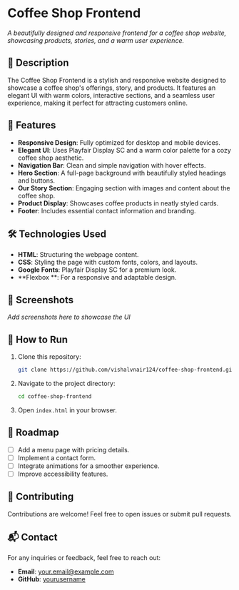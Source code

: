 # Coffee Shop Frontend

*A beautifully designed and responsive frontend for a coffee shop website, showcasing products, stories, and a warm user experience.*

## 📖 Description
The Coffee Shop Frontend is a stylish and responsive website designed to showcase a coffee shop's offerings, story, and products. It features an elegant UI with warm colors, interactive sections, and a seamless user experience, making it perfect for attracting customers online.

## 🌟 Features
- **Responsive Design**: Fully optimized for desktop and mobile devices.
- **Elegant UI**: Uses Playfair Display SC and a warm color palette for a cozy coffee shop aesthetic.
- **Navigation Bar**: Clean and simple navigation with hover effects.
- **Hero Section**: A full-page background with beautifully styled headings and buttons.
- **Our Story Section**: Engaging section with images and content about the coffee shop.
- **Product Display**: Showcases coffee products in neatly styled cards.
- **Footer**: Includes essential contact information and branding.

## 🛠️ Technologies Used
- **HTML**: Structuring the webpage content.
- **CSS**: Styling the page with custom fonts, colors, and layouts.
- **Google Fonts**: Playfair Display SC for a premium look.
- **Flexbox **: For a responsive and adaptable design.

## 📸 Screenshots
_Add screenshots here to showcase the UI_

## 🚀 How to Run
1. Clone this repository:
   ```sh
   git clone https://github.com/vishalvnair124/coffee-shop-frontend.git
   ```
2. Navigate to the project directory:
   ```sh
   cd coffee-shop-frontend
   ```
3. Open `index.html` in your browser.

## 📌 Roadmap
- [ ] Add a menu page with pricing details.
- [ ] Implement a contact form.
- [ ] Integrate animations for a smoother experience.
- [ ] Improve accessibility features.

## 🤝 Contributing
Contributions are welcome! Feel free to open issues or submit pull requests.


## 📬 Contact
For any inquiries or feedback, feel free to reach out:
- **Email**: your.email@example.com
- **GitHub**: [yourusername](https://github.com/vishalvnair124)

